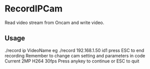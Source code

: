 # RecordIPCam
Read video stream from Oncam and write video.

## Usage
./record ip VideoName
eg ./record 192.168.1.50 id1
press ESC to end recording
Remember to change cam setting and parameters in code
Current 2MP H264 30fps
Press anykey to continue or ESC to quit
